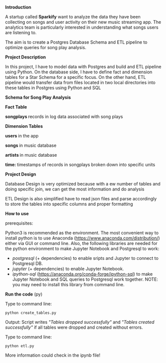 <b>Introduction</b>

A startup called <b>Sparkify</b> want to analyze the data they have been collecting on songs and user activity on their new music streaming app. The analytics team is particularly interested in understanding what songs users are listening to.

The aim is to create a Postgres Database Schema and ETL pipeline to optimize queries for song play analysis.

<b>Project Description </b>

In this project, I have to model data with Postgres and build and ETL pipeline using Python. On the database side, I have to define fact and dimension tables for a Star Schema for a specific focus. On the other hand, ETL pipeline would transfer data from files located in two local directories into these tables in Postgres using Python and SQL

<b>Schema for Song Play Analysis</b>

<b>Fact Table</b>

<b> 	songplays </b> records in log data associated with song plays

<b>Dimension Tables</b>

<b> 	users </b> in the app

<b> 	songs </b> in music database

<b> 	artists </b> in music database

<b> 	time: </b> timestamps of records in songplays broken down into specific units

<b>Project Design</b>

Database Design is very optimized because with a ew number of tables and doing specific join, we can get the most information and do analysis

ETL Design is also simplified have to read json files and parse accordingly to store the tables into specific columns and proper formatting

**How to use**

prerequisites: 

Python3 is recommended as the environment. The most convenient way to install python is to use Anaconda (https://www.anaconda.com/distribution/) either via GUI or command line. Also, the following libraries are needed for the python environment to make Jupyter Notebook and Postgresql to work:

- *postgresql* (+ dependencies) to enable sripts and Jupyter to connect to Postgresql DB.
- *jupyter* (+ dependencies) to enable Jupyter Notebook.
- *ipython-sql* (https://anaconda.org/conda-forge/ipython-sql) to make Jupyter Notebook and SQL queries to Postgresql work together. NOTE: you may need to install this library from command line.

 

**Run the code** (py)

Type to command line:

```
python create_tables.py
```

Output: Script writes *"Tables dropped successfully"* and *"Tables created successfully"* if all tables were dropped and created without errors.



Type to command line:

```
python etl.py
```



More information could check in the ipynb file!